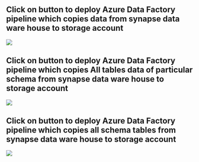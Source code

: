 <h2> Click on button to deploy Azure Data Factory pipeline which copies data from synapse data ware house to storage account </h2>
<a href="https://portal.azure.com/#create/Microsoft.Template/uri/https%3A%2F%2Fraw.githubusercontent.com%2Fassadullah96%2FsynapseToBlob%2Fmain%2FsynapseToBlobArmTemplate.json" target="_blank">
  <img src="https://aka.ms/deploytoazurebutton"/>
</a>

<h2> Click on button to deploy Azure Data Factory pipeline which copies All tables data of particular schema from synapse data ware house to storage account </h2>
<a href="https://portal.azure.com/#create/Microsoft.Template/uri/https%3A%2F%2Fraw.githubusercontent.com%2Femumba-msft-data-pipelines%2Fsynapse-data-exporter%2Fsynapseexporter-notifications%2FallTablesFromSynapseToBlobArmTemplate.json" target="_blank">
  <img src="https://aka.ms/deploytoazurebutton"/>
</a>

<h2> Click on button to deploy Azure Data Factory pipeline which copies all schema tables from synapse data ware house to storage account </h2>
<a href="https://portal.azure.com/#create/Microsoft.Template/uri/https%3A%2F%2Fraw.githubusercontent.com%2Femumba-msft-data-pipelines%2Fsynapse-data-exporter%2Fmain%2FallScehmaTablesFromSynapseToBlob.json%3Ftoken%3DAHUBALHAKAONXL5XZYTVEF3AFO3G6" target="_blank">
  <img src="https://aka.ms/deploytoazurebutton"/>
</a>

